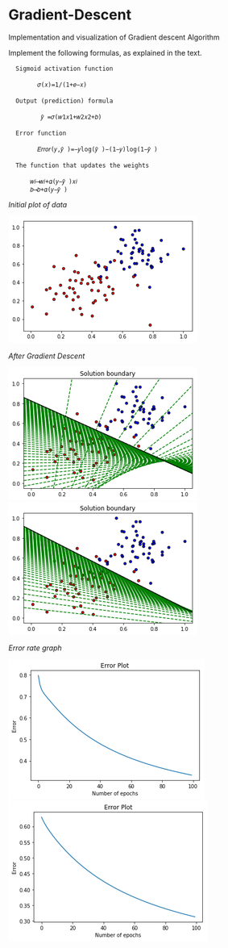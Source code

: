 # Gradient-Descent


Implementation and visualization of Gradient descent Algorithm


Implement the following formulas, as explained in the text.

      Sigmoid activation function
      
            𝜎(𝑥)=1/(1+𝑒−𝑥)
 
      Output (prediction) formula
      
             𝑦̂ =𝜎(𝑤1𝑥1+𝑤2𝑥2+𝑏)
 
      Error function
      
            𝐸𝑟𝑟𝑜𝑟(𝑦,𝑦̂ )=−𝑦log(𝑦̂ )−(1−𝑦)log(1−𝑦̂ )
 
      The function that updates the weights
      
          𝑤𝑖⟶𝑤𝑖+𝛼(𝑦−𝑦̂ )𝑥𝑖
          𝑏⟶𝑏+𝛼(𝑦−𝑦̂ )


*Initial plot of data*

![Test Image 1](initial.png)                                                


*After Gradient Descent*

![Test Image 1](final.png)                                                        ![Test Image 1](final2.png)


*Error rate graph*

![Test Image 1](error.png)                                                    ![Test Image 1](error2.png)

